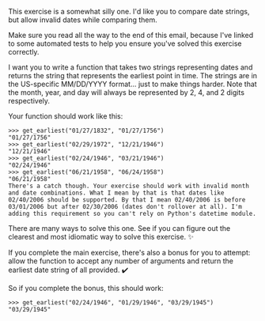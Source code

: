 This exercise is a somewhat silly one. I'd like you to compare date strings, but allow invalid dates while comparing them.

Make sure you read all the way to the end of this email, because I've linked to some automated tests to help you ensure you've solved this exercise correctly.

I want you to write a function that takes two strings representing dates and returns the string that represents the earliest point in time. The strings are in the US-specific MM/DD/YYYY format... just to make things harder. Note that the month, year, and day will always be represented by 2, 4, and 2 digits respectively.

Your function should work like this:
```
>>> get_earliest("01/27/1832", "01/27/1756")
"01/27/1756"
>>> get_earliest("02/29/1972", "12/21/1946")
"12/21/1946"
>>> get_earliest("02/24/1946", "03/21/1946")
"02/24/1946"
>>> get_earliest("06/21/1958", "06/24/1958")
"06/21/1958"
There's a catch though. Your exercise should work with invalid month and date combinations. What I mean by that is that dates like 02/40/2006 should be supported. By that I mean 02/40/2006 is before 03/01/2006 but after 02/30/2006 (dates don't rollover at all). I'm adding this requirement so you can't rely on Python's datetime module.
```
There are many ways to solve this one. See if you can figure out the clearest and most idiomatic way to solve this exercise. ✨

If you complete the main exercise, there's also a bonus for you to attempt: allow the function to accept any number of arguments and return the earliest date string of all provided. ✔️

So if you complete the bonus, this should work:

```
>>> get_earliest("02/24/1946", "01/29/1946", "03/29/1945")
"03/29/1945"
```